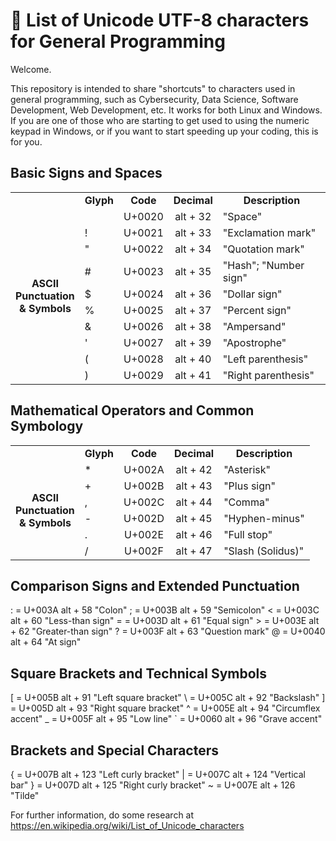 # 📝 List of Unicode UTF-8 characters for General Programming

Welcome.

This repository is intended to share "shortcuts" to characters used in general programming, such as Cybersecurity, Data Science, Software Development, Web Development, etc. It works for both Linux and Windows.
If you are one of those who are starting to get used to using the numeric keypad in Windows, or if you want to start speeding up your coding, this is for you.


## Basic Signs and Spaces


<html>
    <body>
        <table>
            <tr>                                    <!-- Tabla 1 -->
                <td align="center"></td>
                <td align="center"><b>Glyph</b></td>
                <td align="center"><b>Code</b></td>
                <td align="center"><b>Decimal</b></td>
                <td align="center"><b>Description</b></td>
            </tr> 
            <tr>                                     <!--   -->
                <td rowspan="10" class="sub"><p align="center"><b>ASCII<br>Punctuation<br>& Symbols</b></p></td>
                <td> </td>
                <td align="center">U+0020</td>
                <td align="center">alt + 32</td>
                <td>"Space"</td>
            </tr>
            <tr>                                     <!-- ! -->
                <td>!</td>
                <td align="center">U+0021</td>
                <td align="center">alt + 33</td>
                <td>"Exclamation mark"</td>
            </tr>
            <tr>                                     <!-- " -->
                <td>"</td>
                <td align="center">U+0022</td>
                <td align="center">alt + 34</td>
                <td>"Quotation mark"</td>
            </tr>
            <tr>                                     <!-- # -->
                <td>#</td>
                <td align="center">U+0023</td>
                <td align="center">alt + 35</td>
                <td>"Hash"; "Number sign"</td>
            </tr>
            <tr>                                     <!-- $ -->
                <td>$</td>
                <td align="center">U+0024</td>
                <td align="center">alt + 36</td>
                <td>"Dollar sign"</td>
            </tr>
            <tr>                                     <!-- % -->
                <td>%</td>
                <td align="center">U+0025</td>
                <td align="center">alt + 37</td>
                <td>"Percent sign"</td>
            </tr>
            <tr>                                     <!-- & -->
                <td>&</td>
                <td align="center">U+0026</td>
                <td align="center">alt + 38</td>
                <td>"Ampersand"</td>
            </tr>
            <tr>                                     <!-- ' -->
                <td>'</td>
                <td align="center">U+0027</td>
                <td align="center">alt + 39</td>
                <td>"Apostrophe"</td>
            </tr>
            <tr>                                     <!-- ( -->
                <td>(</td>
                <td align="center">U+0028</td>
                <td align="center">alt + 40</td>
                <td>"Left parenthesis"</td>
            </tr>
            <tr>                                     <!-- ) -->
                <td>)</td>
                <td align="center">U+0029</td>
                <td align="center">alt + 41</td>
                <td>"Right parenthesis"</td>
            </tr>
        </table>
    </body>
</html>


## Mathematical Operators and Common Symbology


<html>
    <body>
        <table>
            <tr>                                    <!-- Tabla 2 -->
                <td align="center"></td>
                <td align="center"><b>Glyph</b></td>
                <td align="center"><b>Code</b></td>
                <td align="center"><b>Decimal</b></td>
                <td align="center"><b>Description</b></td>
            </tr> 
            <tr>                                     <!-- * -->
                <td rowspan="10" class="sub"><p align="center"><b>ASCII<br>Punctuation<br>& Symbols</b></p></td>
                <td>*</td>
                <td align="center">U+002A</td>
                <td align="center">alt + 42</td>
                <td>"Asterisk"</td>
            </tr>
            <tr>                                     <!-- + -->
                <td>+</td>
                <td align="center">U+002B</td>
                <td align="center">alt + 43</td>
                <td>"Plus sign"</td>
            </tr>
            <tr>                                     <!-- , -->
                <td>,</td>
                <td align="center">U+002C</td>
                <td align="center">alt + 44</td>
                <td>"Comma"</td>
            </tr>
            <tr>                                     <!-- - -->
                <td>-</td>
                <td align="center">U+002D</td>
                <td align="center">alt + 45</td>
                <td>"Hyphen-minus"</td>
            </tr>
            <tr>                                     <!-- . -->
                <td>.</td>
                <td align="center">U+002E</td>
                <td align="center">alt + 46</td>
                <td>"Full stop"</td>
            </tr>
            <tr>                                     <!-- / -->
                <td>/</td>
                <td align="center">U+002F</td>
                <td align="center">alt + 47</td>
                <td>"Slash (Solidus)"</td>
            </tr>
        </table>
    </body>
</html>

## Comparison Signs and Extended Punctuation


: = U+003A alt + 58 "Colon"
; = U+003B alt + 59 "Semicolon"
< = U+003C alt + 60 "Less-than sign"
= = U+003D alt + 61 "Equal sign"
\> = U+003E alt + 62 "Greater-than sign"
? = U+003F alt + 63 "Question mark"
@ = U+0040 alt + 64 "At sign"


## Square Brackets and Technical Symbols


[ = U+005B alt + 91 "Left square bracket"
\ = U+005C alt + 92 "Backslash"
] = U+005D alt + 93 "Right square bracket"
^ = U+005E alt + 94 "Circumflex accent"
_ = U+005F alt + 95 "Low line"
` = U+0060 alt + 96 "Grave accent"


## Brackets and Special Characters


{ = U+007B alt + 123 "Left curly bracket"
| = U+007C alt + 124 "Vertical bar"
} = U+007D alt + 125 "Right curly bracket"
~ = U+007E alt + 126 "Tilde"

For further information, do some research at https://en.wikipedia.org/wiki/List_of_Unicode_characters